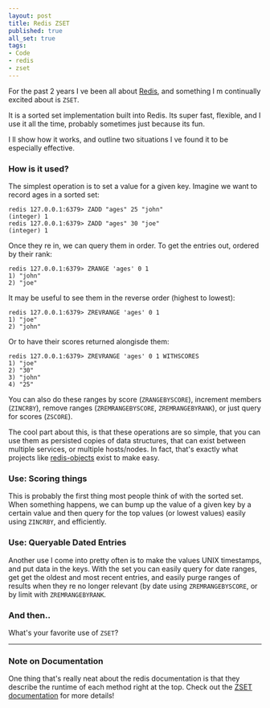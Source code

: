 ```yaml
---
layout: post
title: Redis ZSET
published: true
all_set: true
tags:
- Code
- redis
- zset
---
```


For the past 2 years I ve been all about [Redis](http://redis.io/),
and something I m continually excited about is `ZSET`.

It is a sorted set implementation built into Redis. Its super fast, flexible,
and I use it all the time, probably sometimes just because its fun.

I ll show how it works, and outline two situations I ve found it to be
especially effective.

### How is it used?

The simplest operation is to set a value for a given key. Imagine we want to
record ages in a sorted set:

```
redis 127.0.0.1:6379> ZADD "ages" 25 "john"
(integer) 1
redis 127.0.0.1:6379> ZADD "ages" 30 "joe"
(integer) 1
```

Once they re in, we can query them in order. To get the entries out, ordered
by their rank:

```
redis 127.0.0.1:6379> ZRANGE 'ages' 0 1
1) "john"
2) "joe"
```

It may be useful to see them in the reverse order (highest to lowest):

```
redis 127.0.0.1:6379> ZREVRANGE 'ages' 0 1
1) "joe"
2) "john"
```

Or to have their scores returned alongisde them:

```
redis 127.0.0.1:6379> ZREVRANGE 'ages' 0 1 WITHSCORES
1) "joe"
2) "30"
3) "john"
4) "25"
```

You can also do these ranges by score (`ZRANGEBYSCORE`), increment
members (`ZINCRBY`), remove ranges (`ZREMRANGEBYSCORE`, `ZREMRANGEBYRANK`), or
just query for scores (`ZSCORE`).

The cool part about this, is that these operations are so simple, that you can
use them as persisted copies of data structures, that can exist between multiple
services, or multiple hosts/nodes. In fact, that's exactly what projects like <a
href="https://github.com/nateware/redis-objects">redis-objects</a> exist to make
easy.

### Use: Scoring things

This is probably the first thing most people think of with the sorted set. When
something happens, we can bump up the value of a given key by a certain value
and then query for the top values (or lowest values) easily using `ZINCRBY`,
and efficiently.

### Use: Queryable Dated Entries

Another use I come into pretty often is to make the values UNIX timestamps, and
put data in the keys. With the set you can easily query for date ranges, get get
the oldest and most recent entries, and easily purge ranges of results when they
re no longer relevant (by date using <code>ZREMRANGEBYSCORE</code>, or by limit
with <code>ZREMRANGEBYRANK</code>.

### And then..

What's your favorite use of <code>ZSET</code>?

---

### Note on Documentation

One thing that's really neat about the redis documentation is that they describe
the runtime of each method right at the top. Check out the <a
href="http://redis.io/commands#sorted_set">ZSET documentation</a> for more
details!
